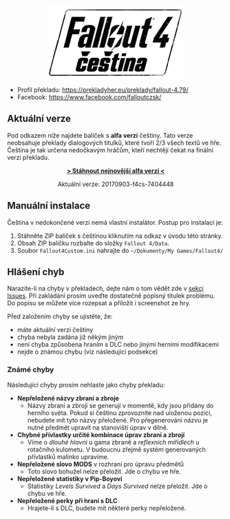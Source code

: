 <p align="center">                                                                                                                                                                                               
  <img src="assets/project-logo.png" alt="Čeština pro Fallout 4" />                                                                                                                                              
</p>

* Profil překladu: https://prekladyher.eu/preklady/fallout-4.79/
* Facebook: https://www.facebook.com/falloutczsk/

## Aktuální verze

Pod odkazem níže najdete balíček s **alfa verzí** češtiny.
Tato verze neobsahuje překlady dialogových titulků, které tvoří 2/3 všech textů ve hře.
Čeština je tak určena nedočkavým hráčům, kteří nechtějí čekat na finální verzi překladu.

<p align="center">
  <a href="../../releases/download/20170903-f4cs-7404448/20170903-f4cs-7404448-noinfo.zip">
    <b>> Stáhnout nejnovější alfa verzi <</b>
  </a>
</p>
<p align="center">
  Aktuální verze: 20170903-f4cs-7404448
</p>


## Manuální instalace

Čeština v nedokončené verzi nemá vlastní instalátor. Postup pro instalaci je:

1. Stáhněte ZIP balíček s češtinou kliknutím na odkaz v úvodu této stránky.
2. Obsah ZIP balíčku rozbalte do složky `Fallout 4/Data`.
3. Soubor `Fallout4Custom.ini` nahrajte do `~/Dokumenty/My Games/Fallout4/`


## Hlášení chyb

Narazíte-li na chyby v překladech, dejte nám o tom vědět zde v [sekci Issues](../../issues).
Při zakládání prosím uveďte dostatečně popisný titulek problému.
Do popisu se můžete více rozepsat a přiložit i screenshot ze hry.

Před založením chyby se ujistěte, že:

* máte aktuální verzi češtiny
* chyba nebyla zadána již někým jiným
* není chyba způsobena hraním s DLC nebo jinými herními modifikacemi
* nejde o známou chybu (viz následující podsekce)

### Známé chyby

Následující chyby prosím nehlaste jako chyby překladu:

* **Nepřeložené názvy zbraní a zbroje**
   * Názvy zbraní a zbrojí se generují v momentě, kdy jsou přidány do herního světa.
     Pokud si češtinu zprovozníte nad uloženou pozicí, nebudete mít tyto názvy přeložené.
     Pro přegenerování názvu je nutné předmět upravit na stanovišti úprav v dílně.
* **Chybné přívlastky určité kombinace úprav zbraní a zbrojí**
   * Víme o *dlouhé hlavni* u gama zbraně a *reflexních mířidlech* u rotačního kulometu. 
     V budoucnu zřejmě systém generovaných přívlastků  malinko upravíme.
* **Nepřeložené slovo MODS** v rozhraní pro úpravu předmětů
    * Toto slovo bohužel nelze přeložit.
      Jde o chybu ve hře.
* **Nepřeložené statistiky v Pip-Boyovi**
    * Statistiky *Levels Survived* a *Days Survived* nelze přeložit.
      Jde o chybu ve hře.
* **Nepřeložené perky při hraní s DLC**
    * Hrajete-li s DLC, budete mít některé perky nepřeložené.
